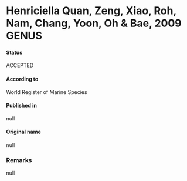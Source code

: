 Henriciella Quan, Zeng, Xiao, Roh, Nam, Chang, Yoon, Oh & Bae, 2009 GENUS
=======

#### Status
ACCEPTED

#### According to
World Register of Marine Species

#### Published in
null

#### Original name
null

### Remarks
null